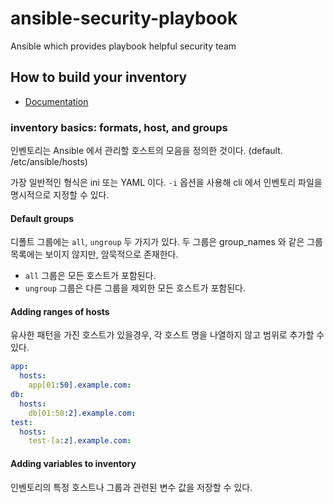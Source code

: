 # ansible-security-playbook

Ansible which provides playbook helpful security team

## How to build your inventory

* [Documentation](https://docs.ansible.com/ansible/latest/user_guide/intro_inventory.html#how-to-build-your-inventory)


### inventory basics: formats, host, and groups

인벤토리는 Ansible 에서 관리할 호스트의 모음을 정의한 것이다. (default. /etc/ansible/hosts)

가장 일반적인 형식은 ini 또는 YAML 이다. `-i` 옵션을 사용해 cli 에서 인벤토리 파일을 명시적으로 지정할 수 있다.


#### Default groups 

디폴트 그룹에는 `all`, `ungroup` 두 가지가 있다. 두 그룹은 group_names 와 같은 그룹 목록에는 보이지 않지만, 암묵적으로 존재한다.

* `all` 그룹은 모든 호스트가 포함된다.
* `ungroup` 그룹은 다른 그룹을 제외한 모든 호스트가 포함된다.


#### Adding ranges of hosts

유사한 패턴을 가진 호스트가 있을경우, 각 호스트 명을 나열하지 않고 범위로 추가할 수 있다.

```yaml
app:
  hosts:
    app[01:50].example.com:
db:
  hosts:
    db[01:50:2].example.com:
test:
  hosts:
    test-[a:z].example.com:
```


#### Adding variables to inventory

인벤토리의 특정 호스트나 그룹과 관련된 변수 값을 저장할 수 있다. 




